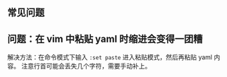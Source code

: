 

## 常见问题

## 问题：在 vim 中粘贴 yaml 时缩进会变得一团糟

解决方法：在命令模式下输入 `:set paste` 进入粘贴模式，然后再粘贴 yaml 内容。
注意行首可能会丢失几个字符，需要手动补上。
